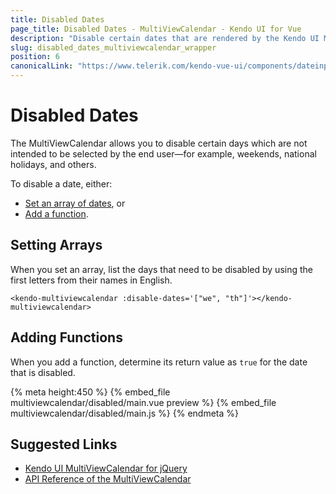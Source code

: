 ```yaml
---
title: Disabled Dates
page_title: Disabled Dates - MultiViewCalendar - Kendo UI for Vue
description: "Disable certain dates that are rendered by the Kendo UI MultiViewCalendar wrapper for Vue."
slug: disabled_dates_multiviewcalendar_wrapper
position: 6
canonicalLink: "https://www.telerik.com/kendo-vue-ui/components/dateinputs/multiview-calendar/"
---
```


<div><WrapperBanner></WrapperBanner></div>

# Disabled Dates

The MultiViewCalendar allows you to disable certain days which are not intended to be selected by the end user&mdash;for example, weekends, national holidays, and others.

To disable a date, either:

* [Set an array of dates](#toc-setting-arrays), or
* [Add a function](#toc-adding-functions).

## Setting Arrays

When you set an array, list the days that need to be disabled by using the first letters from their names in English.

```html-preview
<kendo-multiviewcalendar :disable-dates='["we", "th"]'></kendo-multiviewcalendar>
```

## Adding Functions

When you add a function, determine its return value as `true` for the date that is disabled.

{% meta height:450 %}
{% embed_file multiviewcalendar/disabled/main.vue preview %}
{% embed_file multiviewcalendar/disabled/main.js %}
{% endmeta %}

## Suggested Links

* [Kendo UI MultiViewCalendar for jQuery](https://docs.telerik.com/kendo-ui/controls/scheduling/multiviewcalendar/overview)
* [API Reference of the MultiViewCalendar](https://docs.telerik.com/kendo-ui/api/javascript/ui/multiviewcalendar)
